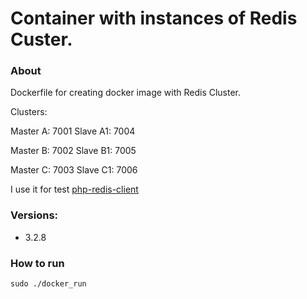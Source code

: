 Container with instances of Redis Custer.
===

### About

Dockerfile for creating docker image with Redis Cluster.

Clusters:

Master A: 7001
Slave A1: 7004

Master B: 7002
Slave B1: 7005

Master C: 7003
Slave C1: 7006

I use it for test [php-redis-client](https://github.com/cheprasov/php-redis-client)

### Versions:
- 3.2.8

### How to run
```
sudo ./docker_run
```

